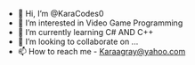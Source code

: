 - 👋 Hi, I’m @KaraCodes0
- 👀 I’m interested in Video Game Programming
- 🌱 I’m currently learning C# AND C++
- 💞️ I’m looking to collaborate on ...
- 📫 How to reach me - Karaagray@yahoo.com

<!---
KaraCodes0/KaraCodes0 is a ✨ special ✨ repository because its `README.md` (this file) appears on your GitHub profile.
You can click the Preview link to take a look at your changes.
--->

